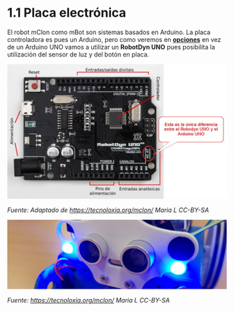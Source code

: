 # 1.1 Placa electrónica

El robot mClon como mBot son sistemas basados en Arduino. La placa controladora es pues un Arduino, pero como veremos en **[opciones](https://catedu.github.io/mClon/propuesta/opciones.html)** en vez de un Arduino UNO vamos a utilizar un **RobotDyn UNO** pues posibilita la utilización del sensor de luz y del botón en placa.

![](/assets/robodyn.jpg)

_Fuente: Adaptado de https://tecnoloxia.org/mclon/ Maria L CC-BY-SA_

![](/assets/mClon_cabezallo21.jpg)

_Fuente: https://tecnoloxia.org/mclon/ Maria L      CC-BY-SA_
